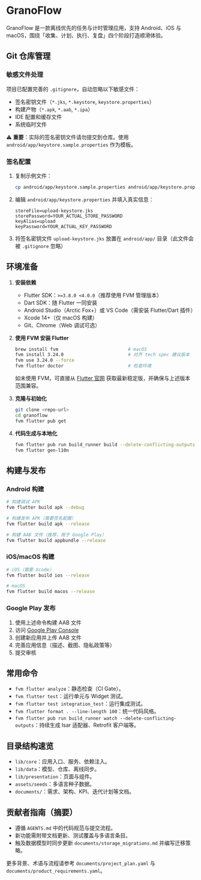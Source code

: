 # GranoFlow

GranoFlow 是一款离线优先的任务与计时管理应用，支持 Android、iOS 与 macOS，围绕「收集、计划、执行、复盘」四个阶段打造顺滑体验。

## Git 仓库管理

### 敏感文件处理
项目已配置完善的 `.gitignore`，自动忽略以下敏感文件：
- 签名密钥文件（`*.jks`, `*.keystore`, `keystore.properties`）
- 构建产物（`*.apk`, `*.aab`, `*.ipa`）
- IDE 配置和缓存文件
- 系统临时文件

⚠️ **重要**：实际的签名密钥文件请勿提交到仓库。使用 `android/app/keystore.sample.properties` 作为模板。

### 签名配置
1. 复制示例文件：
   ```bash
   cp android/app/keystore.sample.properties android/app/keystore.properties
   ```

2. 编辑 `android/app/keystore.properties` 并填入真实信息：
   ```properties
   storeFile=upload-keystore.jks
   storePassword=YOUR_ACTUAL_STORE_PASSWORD
   keyAlias=upload
   keyPassword=YOUR_ACTUAL_KEY_PASSWORD
   ```

3. 将签名密钥文件 `upload-keystore.jks` 放置在 `android/app/` 目录（此文件会被 `.gitignore` 忽略）

## 环境准备
1. **安装依赖**
   - Flutter SDK：`>=3.8.0 <4.0.0`（推荐使用 FVM 管理版本）
   - Dart SDK：随 Flutter 一同安装
   - Android Studio（Arctic Fox+）或 VS Code（需安装 Flutter/Dart 插件）
   - Xcode 14+（仅 macOS 构建）
   - Git、Chrome（Web 调试可选）

2. **使用 FVM 安装 Flutter**
   ```bash
   brew install fvm                          # macOS
   fvm install 3.24.0                        # 对齐 tech spec 建议版本
   fvm use 3.24.0 --force
   fvm flutter doctor                        # 检查环境
   ```
   如未使用 FVM，可直接从 [Flutter 官网](https://docs.flutter.dev/get-started/install) 获取最新稳定版，并确保与上述版本范围兼容。

3. **克隆与初始化**
   ```bash
   git clone <repo-url>
   cd granoflow
   fvm flutter pub get
   ```

4. **代码生成与本地化**
   ```bash
   fvm flutter pub run build_runner build --delete-conflicting-outputs
   fvm flutter gen-l10n
   ```

## 构建与发布

### Android 构建
```bash
# 构建调试 APK
fvm flutter build apk --debug

# 构建发布 APK（需要签名配置）
fvm flutter build apk --release

# 构建 AAB 文件（推荐，用于 Google Play）
fvm flutter build appbundle --release
```

### iOS/macOS 构建
```bash
# iOS（需要 Xcode）
fvm flutter build ios --release

# macOS
fvm flutter build macos --release
```

### Google Play 发布
1. 使用上述命令构建 AAB 文件
2. 访问 [Google Play Console](https://play.google.com/console/)
3. 创建新应用并上传 AAB 文件
4. 完善应用信息（描述、截图、隐私政策等）
5. 提交审核

## 常用命令
- `fvm flutter analyze`：静态检查（CI Gate）。
- `fvm flutter test`：运行单元与 Widget 测试。
- `fvm flutter test integration_test`：运行集成测试。
- `fvm flutter format . --line-length 100`：统一代码风格。
- `fvm flutter pub run build_runner watch --delete-conflicting-outputs`：持续生成 Isar 适配器、Retrofit 客户端等。

## 目录结构速览
- `lib/core`：应用入口、服务、依赖注入。
- `lib/data`：模型、仓库、离线同步。
- `lib/presentation`：页面与组件。
- `assets/seeds`：多语言种子数据。
- `documents/`：需求、架构、KPI、迭代计划等文档。

## 贡献者指南（摘要）
- 遵循 `AGENTS.md` 中的代码规范与提交流程。
- 新功能需附带文档更新、测试覆盖与多语言条目。
- 触及数据模型时同步更新 `documents/storage_migrations.md` 并编写迁移策略。

更多背景、术语与流程请参考 `documents/project_plan.yaml` 与 `documents/product_requirements.yaml`。
